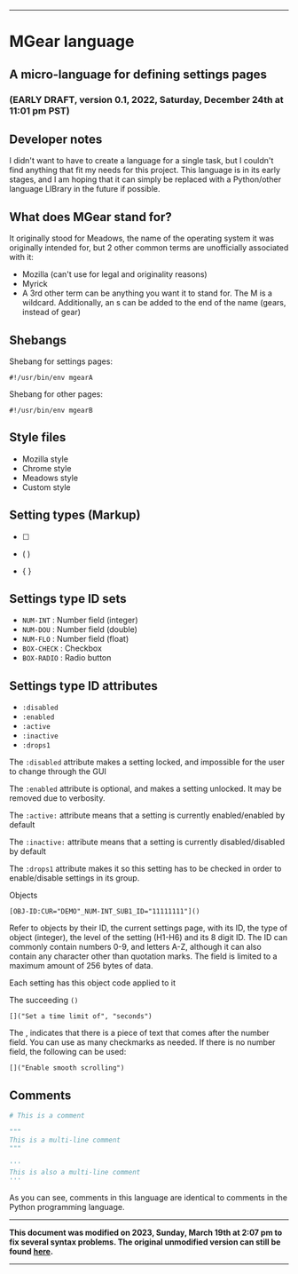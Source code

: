 
***

# MGear language

## A micro-language for defining settings pages

### (EARLY DRAFT, version 0.1, 2022, Saturday, December 24th at 11:01 pm PST)

## Developer notes

I didn't want to have to create a language for a single task, 
but I couldn't find anything that fit my needs for this project.
This language is in its early stages, and I am hoping that it can simply be
replaced with a Python/other language LIBrary in the future if possible.

## What does MGear stand for?

It originally stood for Meadows, the name of the operating system it was 
originally intended for, but 2 other common terms are unofficially
associated with it:

- Mozilla (can't use for legal and originality reasons)
- Myrick
- A 3rd other term can be anything you want it to stand for. The M is a wildcard.
Additionally, an s can be added to the end of the name (gears, instead of gear)

## Shebangs

Shebang for settings pages:

```shell
#!/usr/bin/env mgearA
```

Shebang for other pages:

```shell
#!/usr/bin/env mgearB
```

## Style files

- Mozilla style
- Chrome style
- Meadows style
- Custom style

## Setting types (Markup)

- [ ]

- ( )

- { }

## Settings type ID sets

- `NUM-INT` : Number field (integer)
- `NUM-DOU` : Number field (double)
- `NUM-FLO` : Number field (float)
- `BOX-CHECK` : Checkbox
- `BOX-RADIO` : Radio button

## Settings type ID attributes

- `:disabled`
- `:enabled`
- `:active`
- `:inactive`
- `:drops1`

The `:disabled` attribute makes a setting locked, and impossible for the user to change through the GUI

The `:enabled` attribute is optional, and makes a setting unlocked. It may be removed due to verbosity.

The `:active:` attribute means that a setting is currently enabled/enabled by default

The `:inactive:` attribute means that a setting is currently disabled/disabled by default

The `:drops1` attribute makes it so this setting has to be checked in order to enable/disable settings in its group.

Objects

`[OBJ-ID:CUR="DEMO"_NUM-INT_SUB1_ID="11111111"]()`

Refer to objects by their ID, the current settings page, with its ID, the type of object (integer), the level of the setting (H1-H6) and its 8 digit ID. The ID can commonly contain numbers 0-9, and letters A-Z, although it can also contain any character other than quotation marks. The field is limited to a maximum amount of 256 bytes of data.

Each setting has this object code applied to it

The succeeding `()`

`[]("Set a time limit of", "seconds")`

The , indicates that there is a piece of text that comes after the number field. You can use as many checkmarks as needed. If there is no number field, the following can be used:

`[]("Enable smooth scrolling")`

## Comments

```python
# This is a comment
```

```python
"""
This is a multi-line comment
"""
```

```python
'''
This is also a multi-line comment
'''
```

As you can see, comments in this language are identical to comments in the Python programming language.

***

**This document was modified on 2023, Sunday, March 19th at 2:07 pm to fix several syntax problems. The original unmodified version can still be found [here](/Docs/Original-Concept/Draft1/0.1.txt).**

***

